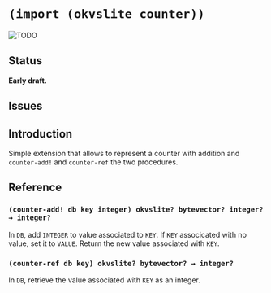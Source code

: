 # `(import (okvslite counter))`

![TODO](TODO)

## Status

**Early draft.**

## Issues

## Introduction

Simple extension that allows to represent a counter with addition and
`counter-add!` and `counter-ref` the two procedures.

## Reference

### `(counter-add! db key integer) okvslite? bytevector? integer? → integer?`

In `DB`, add `INTEGER` to value associated to `KEY`. If `KEY`
associcated with no value, set it to `VALUE`. Return the new value
associated with `KEY`.

### `(counter-ref db key) okvslite? bytevector? → integer?`

In `DB`, retrieve the value associated with `KEY` as an integer.
